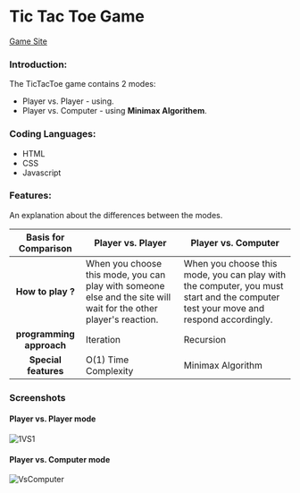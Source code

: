 # Tic Tac Toe Game
[Game Site](https://guyhassan.github.io/TicTacToeGame/)
### Introduction:
The TicTacToe game contains 2 modes:
- Player vs. Player - using.
- Player vs. Computer - using **Minimax Algorithem**.
  
### Coding Languages:
- HTML
- CSS
- Javascript

### Features:
An explanation about the differences between the modes.

|Basis for Comparison | Player vs. Player |  Player vs. Computer|
| :------: | ------ |------ |
|**How to play ?** | When you choose this mode, you can play with someone else and the site will wait for the other player's reaction. | When you choose this mode, you can play with the computer, you must start and the computer test your move and respond accordingly.   |
| **programming approach** | Iteration   | Recursion|
|**Special features**| O(1) Time Complexity | Minimax Algorithm |

### Screenshots

#### Player vs. Player mode

![1VS1](https://user-images.githubusercontent.com/33221427/61330864-479b5b00-a829-11e9-94d0-02551447f783.gif)

#### Player vs. Computer mode

![VsComputer](https://user-images.githubusercontent.com/33221427/61330908-5d108500-a829-11e9-93c1-41edf8690006.gif)


